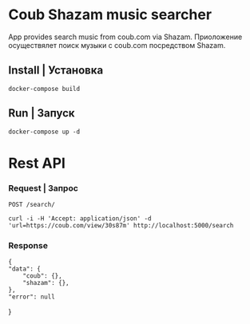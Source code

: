 # Coub Shazam music searcher

App provides search music from coub.com via Shazam.
Приоложение осуществялет поиск музыки с coub.com посредством Shazam.

## Install | Установка
    docker-compose build

## Run | Запуск
    docker-compose up -d

# Rest API

### Request | Запрос

`POST /search/`

    curl -i -H 'Accept: application/json' -d 'url=https://coub.com/view/30s87m' http://localhost:5000/search

### Response

    {
    "data": {
        "coub": {},
        "shazam": {},
    },
    "error": null
}